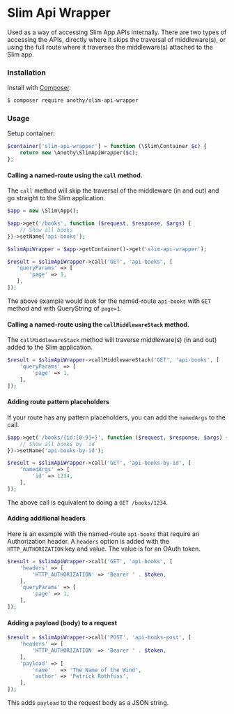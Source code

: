 Slim Api Wrapper
================

Used as a way of accessing Slim App APIs internally.  There are two types of
accessing the APIs, directly where it skips the traversal of middleware(s),
or using the full route where it traverses the middleware(s) attached to the
Slim app.

### Installation

Install with [Composer](https://getcomposer.org/).

```bash
$ composer require anothy/slim-api-wrapper
```

### Usage

Setup container:
```php
$container['slim-api-wrapper'] = function (\Slim\Container $c) {
    return new \Anothy\SlimApiWrapper($c);
};
```

#### Calling a named-route using the `call` method.

The `call` method will skip the traversal of the middleware (in and out) and go
straight to the Slim application.

```php
$app = new \Slim\App();

$app->get('/books', function ($request, $response, $args) {
    // Show all books
})->setName('api-books');

$slimApiWrapper = $app->getContainer()->get('slim-api-wrapper');

$result = $slimApiWrapper->call('GET', 'api-books', [
   'queryParams' => [
       'page' => 1,
   ],
]);
```

The above example would look for the named-route `api-books` with `GET` method
and with QueryString of `page=1`.

#### Calling a named-route using the `callMiddlewareStack` method.

The `callMiddlewareStack` method will traverse middleware(s) (in and out) added
to the Slim application.

```php
$result = $slimApiWrapper->callMiddlewareStack('GET', 'api-books', [
    'queryParams' => [
        'page' => 1,
    ],
]);
```

#### Adding route pattern placeholders

If your route has any pattern placeholders, you can add the `namedArgs` to the 
call. 

```php
$app->get('/books/{id:[0-9]+}', function ($request, $response, $args) {
    // Show all books by `id`
})->setName('api-books-by-id');

$result = $slimApiWrapper->call('GET', 'api-books-by-id', [
    'namedArgs' => [
        'id' => 1234,
    ],
]);
``` 

The above call is equivalent to doing a `GET /books/1234`.

#### Adding additional headers

Here is an example with the named-route `api-books` that require an Authorization
header. A `headers` option is added with the `HTTP_AUTHORIZATION` key and value.
The value is for an OAuth token.

```php
$result = $slimApiWrapper->call('GET', 'api-books', [
    'headers' => [
        'HTTP_AUTHORIZATION' => 'Bearer ' . $token,
    ],
    'queryParams' => [
        'page' => 1,
    ],
]);
```

#### Adding a payload (body) to a request

```php
$result = $slimApiWrapper->call('POST', 'api-books-post', [
    'headers' => [
        'HTTP_AUTHORIZATION' => 'Bearer ' . $token,
    ],
    'payload' => [
        'name'   => 'The Name of the Wind',
        'author' => 'Patrick Rothfuss',
    ],
]);
```

This adds `payload` to the request body as a JSON string.
